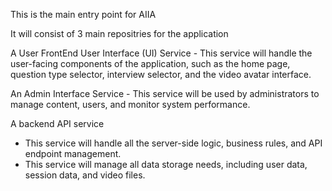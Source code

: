This is the main entry point for AIIA

It will consist of 3 main repositries for the application

A User FrontEnd User Interface (UI) Service - This service will handle the user-facing components of the application, such as the home page, question type selector, interview selector, and the video avatar interface.

An Admin Interface Service - This service will be used by administrators to manage content, users, and monitor system performance.

A backend API service
  - This service will handle all the server-side logic, business rules, and API endpoint management.
  - This service will manage all data storage needs, including user data, session data, and video files.
